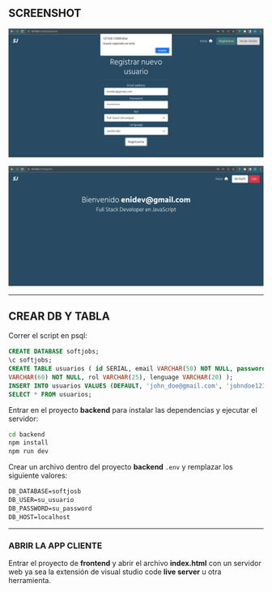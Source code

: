 ## SCREENSHOT

![screen](screenshot1.png)

![screen2](screenshot2.png)

---

## CREAR DB Y TABLA

Correr el script en psql:

```sql
CREATE DATABASE softjobs;
\c softjobs;
CREATE TABLE usuarios ( id SERIAL, email VARCHAR(50) NOT NULL, password
VARCHAR(60) NOT NULL, rol VARCHAR(25), lenguage VARCHAR(20) );
INSERT INTO usuarios VALUES (DEFAULT, 'john_doe@gmail.com', 'johndoe123', 'admin', 'javascript');
SELECT * FROM usuarios;
```

Entrar en el proyecto **backend** para instalar las dependencias y ejecutar el servidor:

```bash
cd backend
npm install
npm run dev
```

Crear un archivo dentro del proyecto **backend** `.env` y remplazar los siguiente valores:

```txt
DB_DATABASE=softjosb
DB_USER=su_usuario
DB_PASSWORD=su_password
DB_HOST=localhost
```

---

### ABRIR LA APP CLIENTE

Entrar el proyecto de **frontend** y abrir el archivo **index.html** con un servidor web ya sea la extensión de visual studio code **live server** u otra herramienta.
